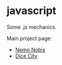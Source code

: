 # javascript
Some .js mechanics.

Main project page:
<br/>
<ul>
  <li><a href='https://samarog.github.io/javascript/index.html'>Nemo Nobis</a></li>
  <li><a href='https://samarog.github.io/javascript/17.1%20Dice%20City/dicecity.html'>Dice City</a></li>
</ul>
